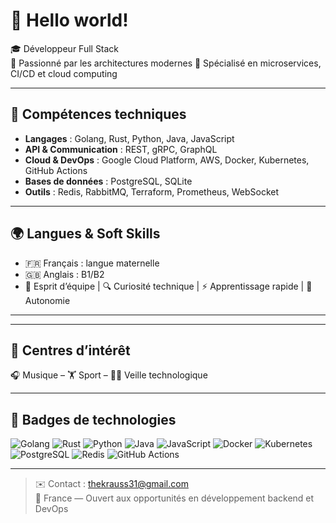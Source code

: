 # 👋 Hello world!

🎓 Développeur Full Stack   
🧠 Passionné par les architectures modernes 
🚀 Spécialisé en microservices, CI/CD et cloud computing

---

## 🧰 Compétences techniques

- **Langages** : Golang, Rust, Python, Java, JavaScript   
- **API & Communication** : REST, gRPC, GraphQL  
- **Cloud & DevOps** : Google Cloud Platform, AWS, Docker, Kubernetes, GitHub Actions  
- **Bases de données** : PostgreSQL, SQLite  
- **Outils** : Redis, RabbitMQ, Terraform, Prometheus, WebSocket

---

## 🌍 Langues & Soft Skills

- 🇫🇷 Français : langue maternelle  
- 🇬🇧 Anglais : B1/B2  
- 🤝 Esprit d’équipe | 🔍 Curiosité technique | ⚡ Apprentissage rapide | 🧠 Autonomie


---

---

## 🎯 Centres d’intérêt

🎧 Musique – 🏋️ Sport – 👨‍💻 Veille technologique

---

## 🚀 Badges de technologies

![Golang](https://img.shields.io/badge/-Golang-blue?style=flat&logo=go)
![Rust](https://img.shields.io/badge/-Rust-informational?style=flat&logo=rust)
![Python](https://img.shields.io/badge/-Python-yellow?style=flat&logo=python)
![Java](https://img.shields.io/badge/-Java-red?style=flat&logo=java)
![JavaScript](https://img.shields.io/badge/-JavaScript-black?style=flat&logo=javascript)
![Docker](https://img.shields.io/badge/-Docker-blue?style=flat&logo=docker)
![Kubernetes](https://img.shields.io/badge/-Kubernetes-blue?style=flat&logo=kubernetes)
![PostgreSQL](https://img.shields.io/badge/-PostgreSQL-blue?style=flat&logo=postgresql)
![Redis](https://img.shields.io/badge/-Redis-red?style=flat&logo=redis)
![GitHub Actions](https://img.shields.io/badge/-GitHub_Actions-black?style=flat&logo=githubactions)

---


> ✉️ Contact : thekrauss31@gmail.com  
> 📍  France — Ouvert aux opportunités en développement backend et DevOps
